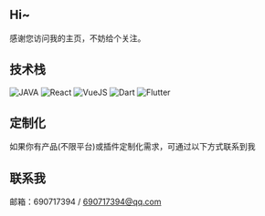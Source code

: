 ## Hi~
感谢您访问我的主页，不妨给个关注。

## 技术栈
![JAVA](https://img.shields.io/badge/-java-red?logo=java)
![React](https://img.shields.io/badge/-React-blue?logo=react)
![VueJS](https://img.shields.io/badge/-Vue-green?logo=vuejs)
![Dart](https://img.shields.io/badge/-Dart-blue?logo=dart)
![Flutter](https://img.shields.io/badge/-Flutter-%23F05032?logo=flutter&logoColor=%23ffffff)

## 定制化
如果你有产品(不限平台)或插件定制化需求，可通过以下方式联系到我

## 联系我
邮箱：690717394 / 690717394@qq.com
